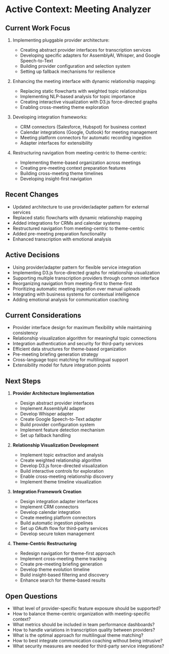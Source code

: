 # Active Context: Meeting Analyzer

## Current Work Focus
1. Implementing pluggable provider architecture:
   - Creating abstract provider interfaces for transcription services
   - Developing specific adapters for AssemblyAI, Whisper, and Google Speech-to-Text
   - Building provider configuration and selection system
   - Setting up fallback mechanisms for resilience

2. Enhancing the meeting interface with dynamic relationship mapping:
   - Replacing static flowcharts with weighted topic relationships
   - Implementing NLP-based analysis for topic importance
   - Creating interactive visualization with D3.js force-directed graphs
   - Enabling cross-meeting theme exploration

3. Developing integration frameworks:
   - CRM connectors (Salesforce, Hubspot) for business context
   - Calendar integrations (Google, Outlook) for meeting management
   - Meeting platform connectors for automatic recording ingestion
   - Adapter interfaces for extensibility

4. Restructuring navigation from meeting-centric to theme-centric:
   - Implementing theme-based organization across meetings
   - Creating pre-meeting context preparation features
   - Building cross-meeting theme timelines
   - Developing insight-first navigation

## Recent Changes
- Updated architecture to use provider/adapter pattern for external services
- Replaced static flowcharts with dynamic relationship mapping
- Added integrations for CRMs and calendar systems
- Restructured navigation from meeting-centric to theme-centric
- Added pre-meeting preparation functionality
- Enhanced transcription with emotional analysis

## Active Decisions
- Using provider/adapter pattern for flexible service integration
- Implementing D3.js force-directed graphs for relationship visualization
- Supporting multiple transcription providers through common interface
- Reorganizing navigation from meeting-first to theme-first
- Prioritizing automatic meeting ingestion over manual uploads
- Integrating with business systems for contextual intelligence
- Adding emotional analysis for communication coaching

## Current Considerations
- Provider interface design for maximum flexibility while maintaining consistency
- Relationship visualization algorithm for meaningful topic connections
- Integration authentication and security for third-party services
- Efficient data structures for theme-based organization
- Pre-meeting briefing generation strategy
- Cross-language topic matching for multilingual support
- Extensibility model for future integration points

## Next Steps
1. **Provider Architecture Implementation**
   - Design abstract provider interfaces
   - Implement AssemblyAI adapter
   - Develop Whisper adapter
   - Create Google Speech-to-Text adapter
   - Build provider configuration system
   - Implement feature detection mechanism
   - Set up fallback handling

2. **Relationship Visualization Development**
   - Implement topic extraction and analysis
   - Create weighted relationship algorithm
   - Develop D3.js force-directed visualization
   - Build interactive controls for exploration
   - Enable cross-meeting relationship discovery
   - Implement theme timeline visualization

3. **Integration Framework Creation**
   - Design integration adapter interfaces
   - Implement CRM connectors
   - Develop calendar integration
   - Create meeting platform connectors
   - Build automatic ingestion pipelines
   - Set up OAuth flow for third-party services
   - Develop secure token management

4. **Theme-Centric Restructuring**
   - Redesign navigation for theme-first approach
   - Implement cross-meeting theme tracking
   - Create pre-meeting briefing generation
   - Develop theme evolution timeline
   - Build insight-based filtering and discovery
   - Enhance search for theme-based results

## Open Questions
- What level of provider-specific feature exposure should be supported?
- How to balance theme-centric organization with meeting-specific context?
- What metrics should be included in team performance dashboards?
- How to handle variations in transcription quality between providers?
- What is the optimal approach for multilingual theme matching?
- How to best integrate communication coaching without being intrusive?
- What security measures are needed for third-party service integrations? 